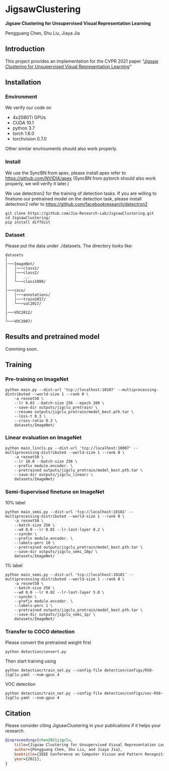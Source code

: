# JigsawClustering
**Jigsaw Clustering for Unsupervised Visual Representation Learning**

Pengguang Chen, Shu Liu, Jiaya Jia

## Introduction
This project provides an implementation for the CVPR 2021 paper "[Jigsaw Clustering for Unsupervised Visual Representation Learning](https://arxiv.org/pdf/2104.00323.pdf)"

## Installation

### Environment

We verify our code on 
* 4x2080Ti GPUs
* CUDA 10.1
* python 3.7
* torch 1.6.0
* torchvision 0.7.0

Other similar envirouments should also work properly.

### Install

We use the SyncBN from apex, please install apex refer to https://github.com/NVIDIA/apex (SyncBN from pytorch should also work properly, we will verify it later.)

We use detectron2 for the training of detection tasks. If you are willing to finetune our pretrained model on the 
detection task, please install detectron2 refer to https://github.com/facebookresearch/detectron2

```
git clone https://github.com/Jia-Research-Lab/JigsawClustering.git
cd JigsawClustering/
pip install diffdist
```

### Dataset

Please put the data under ./datasets. The directory looks like:

```
datasets
│
│───ImageNet/
│   │───class1/
│   │───class2/
│   │   ...
│   └───class1000/
│   
│───coco/
│   │───annotations/
│   │───train2017/
│   └───val2017/
│
│───VOC2012/
│   
└───VOC2007/
```

## Results and pretrained model
Comming soon.

## Training

### Pre-training on ImageNet

```
python main.py --dist-url 'tcp://localhost:10107' --multiprocessing-distributed --world-size 1 --rank 0 \
    -a resnet50 \
    --lr 0.03 --batch-size 256 --epoch 200 \
    --save-dir outputs/jigclu_pretrain/ \
    --resume outputs/jigclu_pretrain/model_best.pth.tar \
    --loss-t 0.3 \
    --cross-ratio 0.3 \
    datasets/ImageNet/
```
### Linear evaluation on ImageNet

```
python main_lincls.py --dist-url 'tcp://localhost:10007' --multiprocessing-distributed --world-size 1 --rank 0 \
    -a resnet50 \
    --lr 10.0 --batch-size 256 \
    --prefix module.encoder. \
    --pretrained outputs/jigclu_pretrain/model_best.pth.tar \
    --save-dir outputs/jigclu_linear/ \
    datasets/ImageNet/
```

### Semi-Supervised finetune on ImageNet

10% label
```
python main_semi.py --dist-url 'tcp://localhost:10102' --multiprocessing-distributed --world-size 1 --rank 0 \
    -a resnet50 \
    --batch-size 256 \
    --wd 0.0 --lr 0.01 --lr-last-layer 0.2 \
    --syncbn \
    --prefix module.encoder. \
    --labels-perc 10 \
    --pretrained outputs/jigclu_pretrain/model_best.pth.tar \
    --save-dir outputs/jigclu_semi_10p/ \
    datasets/ImageNet/
```

1% label
```
python main_semi.py --dist-url 'tcp://localhost:10101' --multiprocessing-distributed --world-size 1 --rank 0 \
    -a resnet50 \
    --batch-size 256 \
    --wd 0.0 --lr 0.02 --lr-last-layer 5.0 \
    --syncbn \
    --prefix module.encoder. \
    --labels-perc 1 \
    --pretrained outputs/jigclu_pretrain/model_best.pth.tar \
    --save-dir outputs/jigclu_semi_1p/ \
    datasets/ImageNet/
```

### Transfer to COCO detection

Please convert the pretrained weight first
```
python detection/convert.py
```

Then start training using
```
python detection/train_net.py --config-file detection/configs/R50-JigClu.yaml --num-gpus 4
```

VOC detection
```
python detection/train_net.py --config-file detection/configs/voc-R50-JigClu.yaml --num-gpus 4
```

## <a name="Citation"></a>Citation

Please consider citing JigsawClustering in your publications if it helps your research.

```bib
@inproceedings{chen2021jigclu,
    title={Jigsaw Clustering for Unsupervised Visual Representation Learning},
    author={Pengguang Chen, Shu Liu, and Jiaya Jia},
    booktitle={IEEE Conference on Computer Vision and Pattern Recognition (CVPR)},
    year={2021},
}
```
